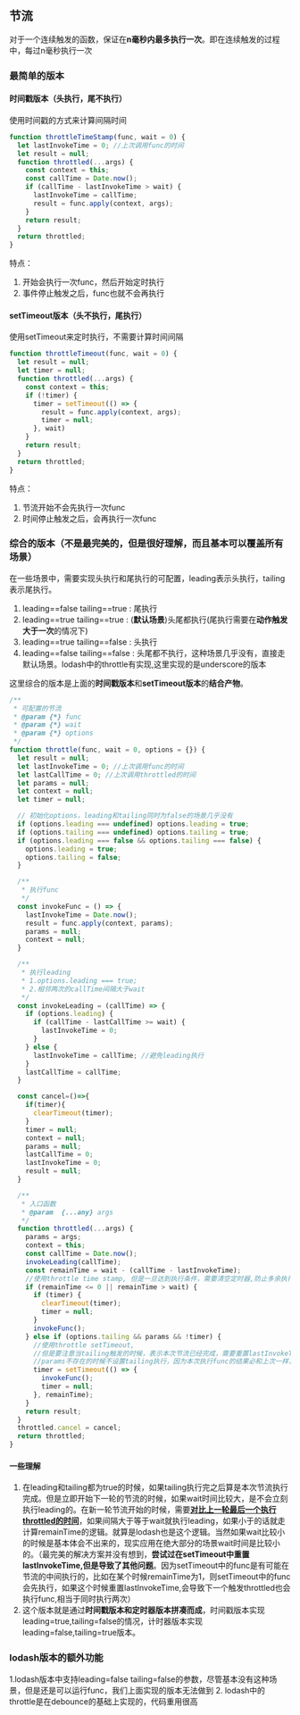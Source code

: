 ## 节流
对于一个连续触发的函数，保证在**n毫秒内最多执行一次**。即在连续触发的过程中，每过n毫秒执行一次

### 最简单的版本

#### 时间戳版本（头执行，尾不执行）
使用时间戳的方式来计算间隔时间
```js
function throttleTimeStamp(func, wait = 0) {
  let lastInvokeTime = 0; //上次调用func的时间
  let result = null;
  function throttled(...args) {
    const context = this;
    const callTime = Date.now();
    if (callTime - lastInvokeTime > wait) {
      lastInvokeTime = callTime;
      result = func.apply(context, args);
    }
    return result;
  }
  return throttled;
}
```  
特点：
1. 开始会执行一次func，然后开始定时执行
2. 事件停止触发之后，func也就不会再执行

#### setTimeout版本（头不执行，尾执行）
使用setTimeout来定时执行，不需要计算时间间隔
```js
function throttleTimeout(func, wait = 0) {
  let result = null;
  let timer = null;
  function throttled(...args) {
    const context = this;
    if (!timer) {
      timer = setTimeout(() => {
        result = func.apply(context, args);
        timer = null;
      }, wait)
    }
    return result;
  }
  return throttled;
}
```  
特点：
1. 节流开始不会先执行一次func
2. 时间停止触发之后，会再执行一次func

### 综合的版本（不是最完美的，但是很好理解，而且基本可以覆盖所有场景）
在一些场景中，需要实现头执行和尾执行的可配置，leading表示头执行，tailing表示尾执行。
1. leading==false  tailing==true : 尾执行
2. leading==true  tailing==true : (**默认场景**)头尾都执行(尾执行需要在**动作触发大于一次**的情况下)
3. leading==true  tailing==false : 头执行
4. leading==false  tailing==false : 头尾都不执行，这种场景几乎没有，直接走默认场景。lodash中的throttle有实现,这里实现的是underscore的版本

这里综合的版本是上面的**时间戳版本**和**setTimeout版本**的**结合产物**。

```js
/**
 * 可配置的节流
 * @param {*} func 
 * @param {*} wait 
 * @param {*} options 
 */
function throttle(func, wait = 0, options = {}) {
  let result = null;
  let lastInvokeTime = 0; //上次调用func的时间
  let lastCallTime = 0; //上次调用throttled的时间
  let params = null;
  let context = null;
  let timer = null;

  // 初始化options，leading和tailing同时为false的场景几乎没有
  if (options.leading === undefined) options.leading = true;
  if (options.tailing === undefined) options.tailing = true;
  if (options.leading === false && options.tailing === false) {
    options.leading = true;
    options.tailing = false;
  }

  /**
   * 执行func
   */
  const invokeFunc = () => {
    lastInvokeTime = Date.now();
    result = func.apply(context, params);
    params = null;
    context = null;
  }

  /**
   * 执行leading
   * 1.options.leading === true;
   * 2.相邻两次的callTime间隔大于wait
   */
  const invokeLeading = (callTime) => {
    if (options.leading) {
      if (callTime - lastCallTime >= wait) {
        lastInvokeTime = 0;
      }
    } else {
      lastInvokeTime = callTime; //避免leading执行
    }
    lastCallTime = callTime;
  }

  const cancel=()=>{
    if(timer){
      clearTimeout(timer);
    }
    timer = null;
    context = null;
    params = null;
    lastCallTime = 0;
    lastInvokeTime = 0;
    result = null;
  }

  /**
   * 入口函数
   * @param  {...any} args 
   */
  function throttled(...args) {
    params = args;
    context = this;
    const callTime = Date.now();
    invokeLeading(callTime);
    const remainTime = wait - (callTime - lastInvokeTime);
    //使用throttle time stamp, 但是一旦达到执行条件，需要清空定时器,防止多余执行
    if (remainTime <= 0 || remainTime > wait) {
      if (timer) {
        clearTimeout(timer);
        timer = null;
      }
      invokeFunc();
    } else if (options.tailing && params && !timer) {
      //使用throttle setTimeout,
      //但是要注意当tailing触发的时候，表示本次节流已经完成，需要重置lastInvokeTime
      //params不存在的时候不设置tailing执行，因为本次执行func的结果必和上次一样，没有必要执行两次
      timer = setTimeout(() => {
        invokeFunc();
        timer = null;
      }, remainTime);
    }
    return result;
  }
  throttled.cancel = cancel;
  return throttled;
}
```  

#### 一些理解
1. 在leading和tailing都为true的时候，如果tailing执行完之后算是本次节流执行完成。但是立即开始下一轮的节流的时候，如果wait时间比较大，是不会立刻执行leading的。在新一轮节流开始的时候，需要<u>**对比上一轮最后一个执行throttled的时间**</u>，如果间隔大于等于wait就执行leading，如果小于的话就走计算remainTime的逻辑。就算是lodash也是这个逻辑。当然如果wait比较小的时候是基本体会不出来的，现实应用在绝大部分的场景wait时间是比较小的。（最完美的解决方案并没有想到，**尝试过在setTimeout中重置lastInvokeTime,但是导致了其他问题**。因为setTimeout中的func是有可能在节流的中间执行的，比如在某个时候remainTime为1，则setTimeout中的func会先执行，如果这个时候重置lastInvokeTime,会导致下一个触发throttled也会执行func,相当于同时执行两次）
2. 这个版本就是通过**时间戳版本和定时器版本拼凑而成**，时间戳版本实现leading=true,tailing=false的情况，计时器版本实现leading=false,tailing=true版本。

### lodash版本的额外功能
1.lodash版本中支持leading=false tailing=false的参数，尽管基本没有这种场景，但是还是可以运行func，我们上面实现的版本无法做到
2. lodash中的throttle是在debounce的基础上实现的，代码重用很高

















